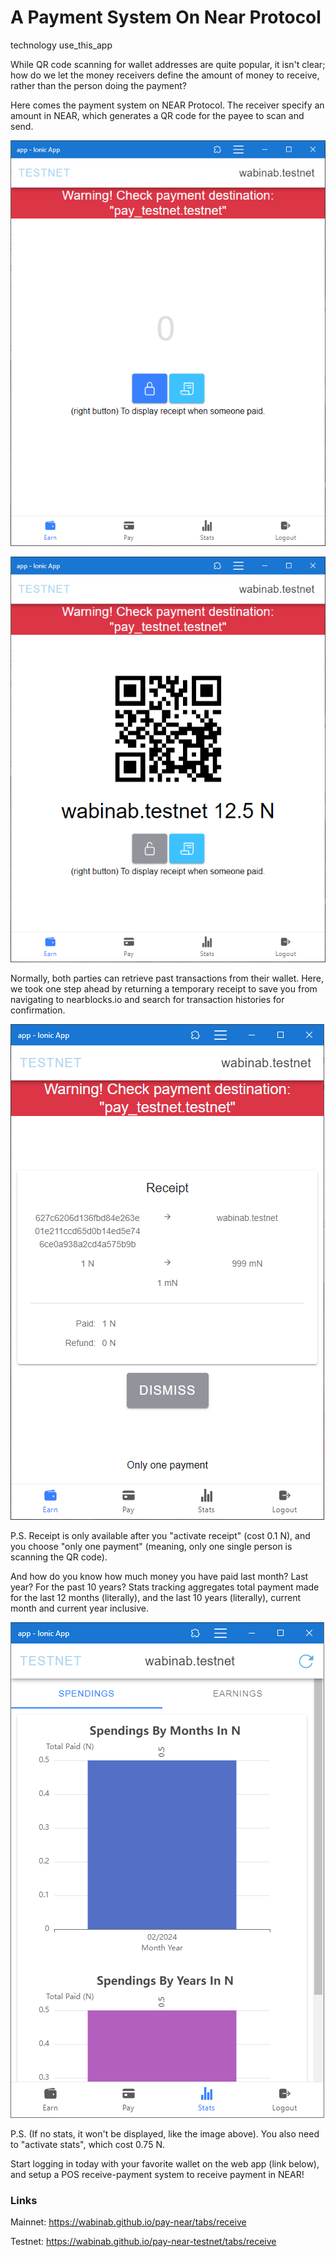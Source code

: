 # A Payment System On Near Protocol
technology use_this_app

While QR code scanning for wallet addresses are quite popular, it isn't clear; how do we let the money receivers define the amount of money to receive, rather than the person doing the payment?

Here comes the payment system on NEAR Protocol. The receiver specify an amount in NEAR, which generates a QR code for the payee to scan and send.

![Type amount](assets/images/pn-image.png)

![Scan barcode](assets/images/pnimage1.png)

Normally, both parties can retrieve past transactions from their wallet. Here, we took one step ahead by returning a temporary receipt to save you from navigating to nearblocks.io and search for transaction histories for confirmation.

![Receipt](assets/images/pn-image3.png)

P.S. Receipt is only available after you "activate receipt" (cost 0.1 N), and you choose "only one payment" (meaning, only one single person is scanning the QR code).

And how do you know how much money you have paid last month? Last year? For the past 10 years? Stats tracking aggregates total payment made for the last 12 months (literally), and the last 10 years (literally), current month and current year inclusive.

![Stats Graphs](assets/images/py-image9.png)

P.S. (If no stats, it won't be displayed, like the image above). You also need to "activate stats", which cost 0.75 N.

Start logging in today with your favorite wallet on the web app (link below), and setup a POS receive-payment system to receive payment in NEAR!

### Links
Mainnet: https://wabinab.github.io/pay-near/tabs/receive

Testnet: https://wabinab.github.io/pay-near-testnet/tabs/receive
